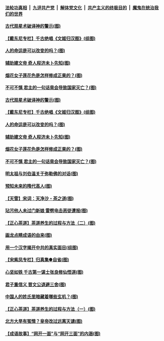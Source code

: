 ####  [法轮功真相](../../../../basic/blob/master/README.md?t=06210031) &nbsp;|&nbsp; [九评共产党](../../../../9ping.md/blob/master/README.md?t=06210031) &nbsp;|&nbsp; [解体党文化](../../../../jtdwh.md/blob/master/README.md?t=06210031)  &nbsp;|&nbsp; [共产主义的终极目的](../../../../gczydzjmd.md/blob/master/README.md?t=06210031) &nbsp;|&nbsp; [魔鬼在统治我们的世界](../../../../mgztzwmdsj.md/blob/master/README.md?t=06210031) 

#### [古代观星术破译神的警示(图)](../pages/p7/936938.md?t=06210031) 

#### [【戴东尼专栏】千古绝唱《文姬归汉图》(组图)](../pages/p7/933598.md?t=06210031) 

#### [人的命运是可以改变的吗？(图)](../pages/p7/936633.md?t=06210031) 

#### [辅助建文帝 奇人程济未卜先知(图)](../pages/p7/936751.md?t=06210031) 

#### [烟花女子莲花色是怎样修成正果的？(图)](../pages/p7/936627.md?t=06210031) 

#### [不可不慎 君主的一句话竟会导致国家灭亡？(图)](../pages/p7/936921.md?t=06210031) 

#### [古代观星术破译神的警示(图)](../pages/p7/936938.md?t=06210031) 

#### [【戴东尼专栏】千古绝唱《文姬归汉图》(组图)](../pages/p7/933598.md?t=06210031) 

#### [人的命运是可以改变的吗？(图)](../pages/p7/936633.md?t=06210031) 

#### [辅助建文帝 奇人程济未卜先知(图)](../pages/p7/936751.md?t=06210031) 

#### [烟花女子莲花色是怎样修成正果的？(图)](../pages/p7/936627.md?t=06210031) 

#### [不可不慎 君主的一句话竟会导致国家灭亡？(图)](../pages/p7/936921.md?t=06210031) 

#### [明太祖与刘伯温关于弥勒佛的对话(图)](../pages/p7/936918.md?t=06210031) 

#### [预知未来的隋代高人(图)](../pages/p7/936519.md?t=06210031) 

#### [【天雪】宋词：天净沙・茶之道(图)](../pages/p7/936606.md?t=06210031) 

#### [玷污他人未过门新娘 雷劈电击恶徒遭报(图)](../pages/p7/936730.md?t=06210031) 

#### [【正心茶道】茶道养生的过程与方法（二）(图)](../pages/p7/936188.md?t=06210031) 

#### [画龙点睛成语的由来(图)](../pages/p7/936521.md?t=06210031) 

#### [用一个汉字揭开中共的真实面目(组图)](../pages/p7/936605.md?t=06210031) 

#### [【宋紫凤专栏】归真集●自省(图)](../pages/p7/936715.md?t=06210031) 

#### [心坚如铁 千古第一谋士张良修仙悟道(图)](../pages/p7/936518.md?t=06210031) 

#### [君子重信义 晋文公退避三舍(图)](../pages/p7/936517.md?t=06210031) 

#### [中国人的姓氏里暗藏着哪些玄机？(图)](../pages/p7/936608.md?t=06210031) 

#### [【正心茶道】茶道养生的过程与方法（一）(图)](../pages/p7/936187.md?t=06210031) 

#### [北方大旱有冤情？皇帝改过远离天谴(图)](../pages/p7/936431.md?t=06210031) 

#### [【成语故事】“网开一面”与“网开三面”的内涵(图)](../pages/p7/936380.md?t=06210031) 

